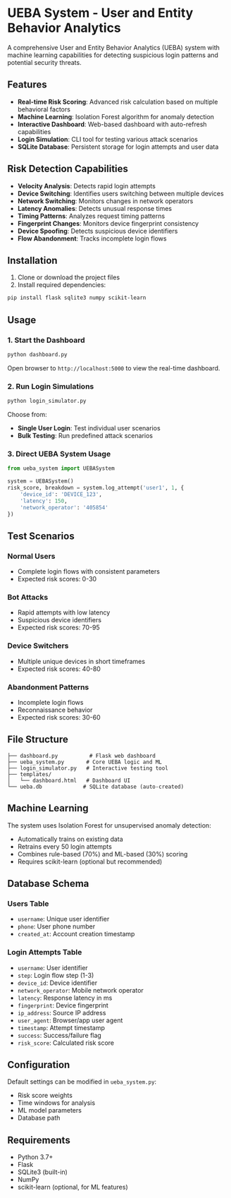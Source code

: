 # UEBA System - User and Entity Behavior Analytics

A comprehensive User and Entity Behavior Analytics (UEBA) system with machine learning capabilities for detecting suspicious login patterns and potential security threats.

## Features

- **Real-time Risk Scoring**: Advanced risk calculation based on multiple behavioral factors
- **Machine Learning**: Isolation Forest algorithm for anomaly detection
- **Interactive Dashboard**: Web-based dashboard with auto-refresh capabilities
- **Login Simulation**: CLI tool for testing various attack scenarios
- **SQLite Database**: Persistent storage for login attempts and user data

## Risk Detection Capabilities

- **Velocity Analysis**: Detects rapid login attempts
- **Device Switching**: Identifies users switching between multiple devices
- **Network Switching**: Monitors changes in network operators
- **Latency Anomalies**: Detects unusual response times
- **Timing Patterns**: Analyzes request timing patterns
- **Fingerprint Changes**: Monitors device fingerprint consistency
- **Device Spoofing**: Detects suspicious device identifiers
- **Flow Abandonment**: Tracks incomplete login flows

## Installation

1. Clone or download the project files
2. Install required dependencies:
```bash
pip install flask sqlite3 numpy scikit-learn
```

## Usage

### 1. Start the Dashboard
```bash
python dashboard.py
```
Open browser to `http://localhost:5000` to view the real-time dashboard.

### 2. Run Login Simulations
```bash
python login_simulator.py
```

Choose from:
- **Single User Login**: Test individual user scenarios
- **Bulk Testing**: Run predefined attack scenarios

### 3. Direct UEBA System Usage
```python
from ueba_system import UEBASystem

system = UEBASystem()
risk_score, breakdown = system.log_attempt('user1', 1, {
    'device_id': 'DEVICE_123',
    'latency': 150,
    'network_operator': '405854'
})
```

## Test Scenarios

### Normal Users
- Complete login flows with consistent parameters
- Expected risk scores: 0-30

### Bot Attacks
- Rapid attempts with low latency
- Suspicious device identifiers
- Expected risk scores: 70-95

### Device Switchers
- Multiple unique devices in short timeframes
- Expected risk scores: 40-80

### Abandonment Patterns
- Incomplete login flows
- Reconnaissance behavior
- Expected risk scores: 30-60


## File Structure

```
├── dashboard.py          # Flask web dashboard
├── ueba_system.py       # Core UEBA logic and ML
├── login_simulator.py   # Interactive testing tool
├── templates/
│   └── dashboard.html   # Dashboard UI
└── ueba.db             # SQLite database (auto-created)
```

## Machine Learning

The system uses Isolation Forest for unsupervised anomaly detection:
- Automatically trains on existing data
- Retrains every 50 login attempts
- Combines rule-based (70%) and ML-based (30%) scoring
- Requires scikit-learn (optional but recommended)

## Database Schema

### Users Table
- `username`: Unique user identifier
- `phone`: User phone number
- `created_at`: Account creation timestamp

### Login Attempts Table
- `username`: User identifier
- `step`: Login flow step (1-3)
- `device_id`: Device identifier
- `network_operator`: Mobile network operator
- `latency`: Response latency in ms
- `fingerprint`: Device fingerprint
- `ip_address`: Source IP address
- `user_agent`: Browser/app user agent
- `timestamp`: Attempt timestamp
- `success`: Success/failure flag
- `risk_score`: Calculated risk score

## Configuration

Default settings can be modified in `ueba_system.py`:
- Risk score weights
- Time windows for analysis
- ML model parameters
- Database path

## Requirements

- Python 3.7+
- Flask
- SQLite3 (built-in)
- NumPy
- scikit-learn (optional, for ML features)
